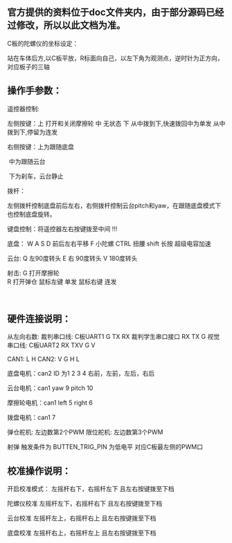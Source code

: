 ## 官方提供的资料位于doc文件夹内，由于部分源码已经过修改，所以以此文档为准。


C板的陀螺仪的坐标设定：

站在车体后方,以C板平放，R标面向自己，以左下角为观测点，逆时针为正方向，对应板子的三轴




## 操作手参数：

遥控器控制:

左侧按键：上 打开和关闭摩擦轮
         中 无状态
         下 从中拨到下,快速拨回中为单发
            从中拨到下,停留为连发
​		  


右侧按键：上为跟随底盘

​		  中为跟随云台

​		  下为刹车，云台静止

拨杆：

左侧拨杆控制底盘前后左右，右侧拨杆控制云台pitch和yaw，在跟随底盘模式下也控制底盘旋转。





键盘控制：将遥控器左右按键拨至中间 !!! 

底盘：
    W A S D 前后左右平移
    F 小陀螺 
    CTRL 扭腰
    shift 长按 超级电容加速

云台:
    Q 左90度转头 E 右 90度转头 V 180度转头

射击: 
    G 打开摩擦轮  
    R 打开弹仓
    鼠标左键 单发 鼠标右键 连发




​	



## 硬件连接说明：
从左向右数:
裁判串口线: C板UART1  G TX RX
裁判学生串口接口 RX TX G
视觉串口线: C板UART2  RX TXV G V

CAN1: L H
CAN2: V G H L

底盘电机：can2  ID 为1 2 3 4 右前，左前，左后，右后

云台电机：can1 yaw 9 pitch 10 

摩擦轮电机：can1 left 5 right 6

拨盘电机：can1 7

弹仓舵机: 左边数第2个PWM
限位舵机: 左边数第3个PWM  


射弹 触发条件为  BUTTEN_TRIG_PIN 为低电平 对应C板最左侧的PWM口
        








## 校准操作说明：





开启校准模式：          左摇杆右下，右摇杆左下  且左右按键拨至下档

陀螺仪校准           左摇杆左下，右摇杆右下  且左右按键拨至下档

云台校准               左摇杆左上，右摇杆右上  且左右按键拨至下档

底盘校准             左摇杆右上，右摇杆左上   且左右按键拨至下档


